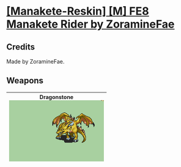 # [\[Manakete-Reskin\] \[M\] FE8 Manakete Rider by ZoramineFae](./)
## Credits

Made by ZoramineFae.

## Weapons

| <b>Dragonstone</b><br/><img alt="Dragonstone animation" src="./8.%20Dragonstone/Dragonstone.gif"/> |
| :---: |
